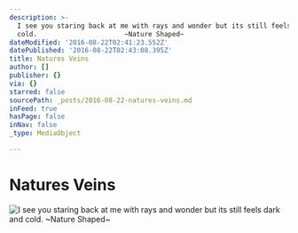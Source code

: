 ```yaml
---
description: >-
  I see you staring back at me with rays and wonder but its still feels dark and
  cold.                      ~Nature Shaped~
dateModified: '2016-08-22T02:41:23.552Z'
datePublished: '2016-08-22T02:43:08.395Z'
title: Natures Veins
author: []
publisher: {}
via: {}
starred: false
sourcePath: _posts/2016-08-22-natures-veins.md
inFeed: true
hasPage: false
inNav: false
_type: MediaObject

---
```

# Natures Veins
![I see you staring back at me with rays and wonder but its still feels dark and cold.                      ~Nature Shaped~](https://the-grid-user-content.s3-us-west-2.amazonaws.com/fbe005ce-cda9-4923-b1a1-ed95f9dfe78c.jpg)